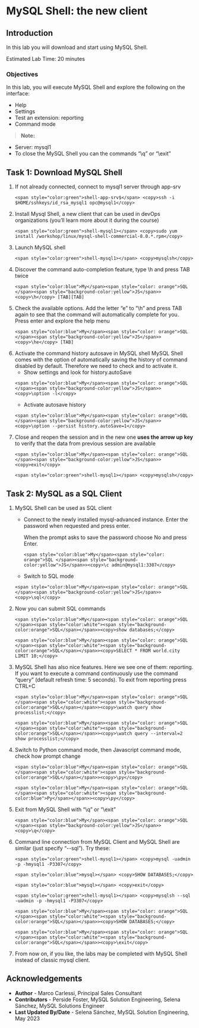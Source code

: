 # MySQL Shell: the new client

## Introduction
In this lab you will download and start using MySQL Shell.

Estimated Lab Time: 20 minutes

### Objectives
In this lab, you will execute MySQL Shell and explore the following on the interface:
* Help
* Settings
* Test an extension: reporting
* Command mode

> **Note:** 
  * Server: mysql1
  * To close the MySQL Shell you can the commands “\q” or “\exit”

## Task 1: Download MySQL Shell

1. If not already connected, connect to mysql1 server through app-srv
    ```
    <span style="color:green">shell-app-srv$</span> <copy>ssh -i $HOME/sshkeys/id_rsa_mysql1 opc@mysql1</copy>
    ```
2. Install Mysql Shell, a new client that can be used in devOps organizations (you’ll learn more about it during the course) 
    ```
    <span style="color:green">shell-mysql1></span> <copy>sudo yum install /workshop/linux/mysql-shell-commercial-8.0.*.rpm</copy>
    ```
3. Launch MySQL shell
    ```
    <span style="color:green">shell-mysql1></span> <copy>mysqlsh</copy>
    ```
4. Discover the command auto-completion feature, type \h and press TAB twice
    ```
    <span style="color:blue">My</span><span style="color: orange">SQL </span><span style="background-color:yellow">JS</span>><copy>\h</copy> [TAB][TAB]
    ```
5. Check the available options. Add the letter “e” to “\h” and press TAB again to see that the command will automatically complete for you. Press enter and explore the help menu
    ```
    <span style="color:blue">My</span><span style="color: orange">SQL </span><span style="background-color:yellow">JS</span>><copy>\he</copy> [TAB]
    ```
6. Activate the command history autosave in MySQL shell
    MySQL Shell comes with the option of automatically saving the history of command disabled by default. Therefore we need to check and to activate it.
    * Show settings and look for history.autoSave
    ```
    <span style="color:blue">My</span><span style="color: orange">SQL </span><span style="background-color:yellow">JS</span>><copy>\option -l</copy>
    ```
    * Activate autosave history
    ```
    <span style="color:blue">My</span><span style="color: orange">SQL </span><span style="background-color:yellow">JS</span>><copy>\option --persist history.autoSave=1</copy>
    ```
7. Close and reopen the session and in the new one **uses the arrow up key** to verify that the data from previous session are available
    ```
    <span style="color:blue">My</span><span style="color: orange">SQL </span><span style="background-color:yellow">JS</span>><copy>exit</copy>
    ```
    ```
    <span style="color:green">shell-mysql1></span> <copy>mysqlsh</copy>
    ```

## Task 2: MySQL as a SQL Client

1. MySQL Shell can be used as SQL client
    * Connect to the newly installed mysql-advanced instance. Enter the password when requested and press enter. 
    
        When the prompt asks to save the password choose No and press Enter.
        ```
        <span style="color:blue">My</span><span style="color: orange">SQL </span><span style="background-color:yellow">JS</span>><copy>\c admin@mysql1:3307</copy>
        ```
    * Switch to SQL mode
    ```
    <span style="color:blue">My</span><span style="color: orange">SQL </span><span style="background-color:yellow">JS</span>><copy>\sql</copy>
    ```
2. Now you can submit SQL commands
    ```
    <span style="color:blue">My</span><span style="color: orange">SQL </span><span style="color:white"><span style="background-color:orange">SQL</span></span>><copy>show databases;</copy>
    ```
    ```
    <span style="color:blue">My</span><span style="color: orange">SQL </span><span style="color:white"><span style="background-color:orange">SQL</span></span>><copy>SELECT * FROM world.city LIMIT 10;</copy>
    ```
3. MySQL Shell has also nice features. Here we see one of them: reporting.
    If you want to execute a command continuously use the command “query” (default refresh time: 5 seconds).
    To exit from reporting press CTRL+C
    ```
    <span style="color:blue">My</span><span style="color: orange">SQL </span><span style="color:white"><span style="background-color:orange">SQL</span></span>><copy>\watch query show processlist;</copy>
    ```
    ```
    <span style="color:blue">My</span><span style="color: orange">SQL </span><span style="color:white"><span style="background-color:orange">SQL</span></span>><copy>\watch query --interval=2 show processlist;</copy>
    ```
4. Switch to Python command mode, then Javascript command mode, check how prompt change
    ```
    <span style="color:blue">My</span><span style="color: orange">SQL </span><span style="color:white"><span style="background-color:orange">SQL</span></span>><copy>\py</copy>
    ```
    ```
    <span style="color:blue">My</span><span style="color: orange">SQL </span><span style="color:white"><span style="background-color:blue">Py</span></span>><copy>\py</copy>
    ```
5. Exit from MySQL Shell with “\q” or “\exit”
    ```
    <span style="color:blue">My</span><span style="color: orange">SQL </span><span style="background-color:yellow">JS</span>><copy>\q</copy>
    ```
6. Command line connection from MySQL Client and MySQL Shell are similar (just specify “--sql”). Try these:
    ```
    <span style="color:green">shell-mysql1></span> <copy>mysql -uadmin -p -hmysql1 -P3307</copy>
    ```
    ```
    <span style="color:blue">mysql></span> <copy>SHOW DATABASES;</copy>
    ```
    ```
    <span style="color:blue">mysql></span> <copy>exit</copy>
    ```
    ```
    <span style="color:green">shell-mysql1></span> <copy>mysqlsh --sql -uadmin -p -hmysql1 -P3307</copy>
    ```
    ```
    <span style="color:blue">My</span><span style="color: orange">SQL </span><span style="color:white"><span style="background-color:orange">SQL</span></span>><copy>SHOW DATABASES;</copy>
    ```
    ```
    <span style="color:blue">My</span><span style="color: orange">SQL </span><span style="color:white"><span style="background-color:orange">SQL</span></span>><copy>\exit</copy>
    ```
7. From now on, if you like, the labs may be completed with MySQL Shell instead of classic mysql client.


## Acknowledgements
* **Author** - Marco Carlessi, Principal Sales Consultant
* **Contributors** -  Perside Foster, MySQL Solution Engineering, Selena Sánchez, MySQL Solutions Engineer
* **Last Updated By/Date** - Selena Sánchez, MySQL Solution Engineering, May 2023
